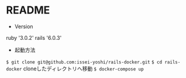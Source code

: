 # README

* Version

ruby '3.0.2'
rails '6.0.3'

* 起動方法

`$ git clone git@github.com:issei-yoshi/rails-docker.git`
`$ cd rails-docker` cloneしたディレクトリへ移動
`$ docker-compose up`